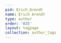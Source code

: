 ```yaml
---
pid: Erich_Arendt
name: Erich Arendt
type: author
order: '035'
layout: tagpage
collection: author_tags
---
```

